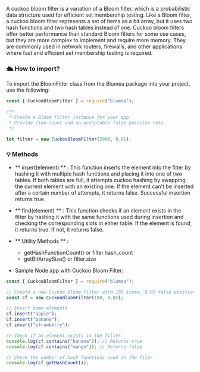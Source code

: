 A cuckoo bloom filter is a variation of a Bloom filter, which is a probabilistic data structure used for efficient set membership testing. Like a Bloom filter, a cuckoo bloom filter represents a set of items as a bit array, but it uses two hash functions and two hash tables instead of one. Cuckoo bloom filters offer better performance than standard Bloom filters for some use cases, but they are more complex to implement and require more memory. They are commonly used in network routers, firewalls, and other applications where fast and efficient set membership testing is required.

### 🛳 How to import?

To import the BloomFilter class from the Blumea package into your project, use the following:

```js
const { CuckooBloomFilter } = require("blumea");

/**
 * Create a Bloom filter instance for your app.
 * Provide item count and an acceptable false positive rate.
 */

let filter = new CuckooBloomFilter(2999, 0.01);
```

### 💡 Methods

- ** insert(element) ** : This function inserts the element into the filter by hashing it with multiple hash functions and placing it into one of two tables. If both tables are full, it attempts cuckoo hashing by swapping the current element with an existing one. If the element can't be inserted after a certain number of attempts, it returns false. Successful insertion returns true.
- ** find(element) ** : This function checks if an element exists in the filter by hashing it with the same functions used during insertion and checking the corresponding slots in either table. If the element is found, it returns true. If not, it returns false.
- ** Utility Methods ** :

  - getHashFunctionCount() or filter.hash_count
  - getBitArraySize() or filter.size

- Sample Node app with Cuckoo Bloom Filter:

```js
const { CuckooBloomFilter } = require("blumea");

// Create a new Cuckoo Bloom Filter with 100 items, 0.05 false positive rate.
const cf = new CuckooBloomFilter(100, 0.05);

// Insert some elements
cf.insert("apple");
cf.insert("banana");
cf.insert("strawberry");

// Check if an element exists in the filter
console.log(cf.contains("banana")); // Returns true
console.log(cf.contains("mango")); // Returns false

// Check the number of hash functions used in the filer
console.log(cf.getHashCount());
```
